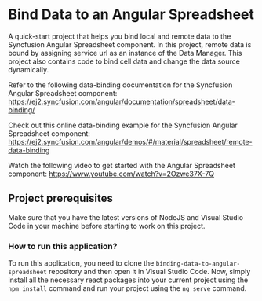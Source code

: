# Bind Data to an Angular Spreadsheet

A quick-start project that helps you bind local and remote data to the Syncfusion Angular Spreadsheet component. In this project, remote data is bound by assigning service url as an instance of the Data Manager. This project also contains code to bind cell data and change the data source dynamically.

Refer to the following data-binding documentation for the Syncfusion Angular Spreadsheet component: 
https://ej2.syncfusion.com/angular/documentation/spreadsheet/data-binding/

Check out this online data-binding example for the Syncfusion Angular Spreadsheet component: 
https://ej2.syncfusion.com/angular/demos/#/material/spreadsheet/remote-data-binding

Watch the following video to get started with the Angular Spreadsheet component:
https://www.youtube.com/watch?v=2Ozwe37X-7Q

## Project prerequisites

Make sure that you have the latest versions of NodeJS and Visual Studio Code in your machine before starting to work on this project.

### How to run this application?

To run this application, you need to clone the `binding-data-to-angular-spreadsheet` repository and then open it in Visual Studio Code. Now, simply install all the necessary react packages into your current project using the `npm install` command and run your project using the `ng serve` command.

